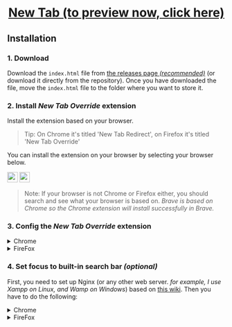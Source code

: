 <h1 align="center"><a href="https://alialmasi.github.io/newtab/" target="_blank">New Tab (to preview now, click here)</a></h1>

## Installation

### 1. Download

Download the `index.html` file from [the releases page *(recommended)*](https://github.com/AliAlmasi/newtab/releases/latest) (or download it directly from the repository).
Once you have downloaded the file, move the `index.html` file to the folder where you want to store it.

### 2. Install *New Tab Override* extension

Install the extension based on your browser.

> Tip: On Chrome it's titled 'New Tab Redirect', on Firefox it's titled 'New Tab Override'

You can install the extension on your browser by selecting your browser below.

<a href="https://addons.mozilla.org/en-US/firefox/addon/new-tab-override/"><img src="https://user-images.githubusercontent.com/74229780/211720609-6ed494f5-cabe-412a-9a8a-c1be9be58c5c.png" width="24px"></a>
<a href="https://chrome.google.com/webstore/detail/new-tab-redirect/icpgjfneehieebagbmdbhnlpiopdcmna"><img src="https://user-images.githubusercontent.com/74229780/211722577-be8f1689-1883-4ab2-be85-7d938f34997f.png" width="24px"></a>

> Note: If your browser is not Chrome or Firefox either, you should search and see what your browser is based on. *Brave is based on Chrome so the Chrome extension will install successfully in Brave.*

### 3. Config the *New Tab Override* extension

<details>
<summary>Chrome</summary>

1. Open the extensions by typing `chrome://extensions/` in the address bar.
2. Find the "New Tab Redirect" extension and click the "Details" button.
3. Click the "Extension Options" button.
4. Go to the "URL" tab.
5. Paste the path to the index file you unzipped earlier into the "Redirect URL" field.
6. Then click the "Save" button.

</details>

<details>
  <summary>FireFox</summary>


1. Open the extensions by typing `about:addons` in the address bar.
2. Go to the "Extensions" tab.
3. Find the "New Tab Override" extension, click the three-dot button, and select options.
4. Set "Option" to "local file".
5. Click "Browse" and select the index file you unzipped earlier.

</details>

### 4. Set focus to built-in search bar *(optional)*

First, you need to set up Nginx (or any other web server. *for example, I use Xampp on Linux, and Wamp on Windows*) based on [this wiki](https://github.com/jimschubert/NewTab-Redirect/wiki#page-focus-on-file-redirects). Then you have to do the following:

<details>
<summary>Chrome</summary>

1. Go to the "Extension Options" page as you did before.
2. Go to the "URL" tab.
3. Paste `http://localhost` into the "Redirect URL" field.
4. Click the "Save" button.

</details>

<details>
  <summary>FireFox</summary>


1. Go to the "New Tab Override" settings as you did before.
2. Set "Option" to "custom URL".
3. Paste `http://localhost` into the "URL" field.
4. Check the "Set focus to the web page instead of the address bar" checkbox.

</details>
